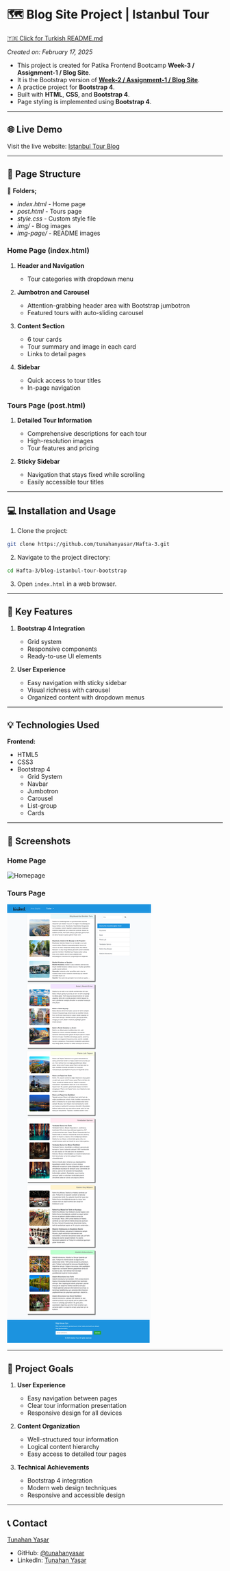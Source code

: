 # :world_map: Blog Site Project | Istanbul Tour

[🇹🇷 Click for Turkish README.md](./README.tr.md)

*Created on: February 17, 2025*

* This project is created for Patika Frontend Bootcamp **Week-3 / Assignment-1 / Blog Site**.
* It is the Bootstrap version of **[Week-2 / Assignment-1 / Blog Site](https://github.com/tunahanyasar/blog-page-istanbul-tour.git)**.
* A practice project for **Bootstrap 4**.
* Built with **HTML**, **CSS**, and **Bootstrap 4**.
* Page styling is implemented using **Bootstrap 4**.

---

## 🌐 Live Demo

Visit the live website: [Istanbul Tour Blog](https://blog-istanbul-tour-bootstrap.vercel.app/)

---

## 📜 Page Structure

:open_file_folder: **Folders;**
* *index.html* - Home page
* *post.html* - Tours page
* *style.css* - Custom style file
* *img/* - Blog images
* *img-page/* - README images

### Home Page (index.html)
1. **Header and Navigation**
   - Tour categories with dropdown menu

2. **Jumbotron and Carousel**
   - Attention-grabbing header area with Bootstrap jumbotron
   - Featured tours with auto-sliding carousel

3. **Content Section**
   - 6 tour cards
   - Tour summary and image in each card
   - Links to detail pages

4. **Sidebar**
   - Quick access to tour titles
   - In-page navigation

### Tours Page (post.html)
1. **Detailed Tour Information**
   - Comprehensive descriptions for each tour
   - High-resolution images
   - Tour features and pricing

2. **Sticky Sidebar**
   - Navigation that stays fixed while scrolling
   - Easily accessible tour titles

---

## :computer: Installation and Usage

1. Clone the project:
```bash
git clone https://github.com/tunahanyasar/Hafta-3.git
```

2. Navigate to the project directory:
```bash
cd Hafta-3/blog-istanbul-tour-bootstrap
```

3. Open `index.html` in a web browser.

---

## :star2: Key Features
1. **Bootstrap 4 Integration**
   - Grid system
   - Responsive components
   - Ready-to-use UI elements

2. **User Experience**
   - Easy navigation with sticky sidebar
   - Visual richness with carousel
   - Organized content with dropdown menus

---

## 💡 Technologies Used

**Frontend:**
* HTML5
* CSS3
* Bootstrap 4
  - Grid System
  - Navbar
  - Jumbotron
  - Carousel
  - List-group
  - Cards

---

## :paperclip: Screenshots

### Home Page
![Homepage](./img-page/homepage.png)

### Tours Page
![Tours](./img-page/tours.png)

---


## 🎯 Project Goals

1. **User Experience**
   - Easy navigation between pages
   - Clear tour information presentation
   - Responsive design for all devices

2. **Content Organization**
   - Well-structured tour information
   - Logical content hierarchy
   - Easy access to detailed tour pages

3. **Technical Achievements**
   - Bootstrap 4 integration
   - Modern web design techniques
   - Responsive and accessible design

---

## 📞 Contact

[Tunahan Yaşar](https://github.com/tunahanyasar)

* GitHub: [@tunahanyasar](https://github.com/tunahanyasar)
* LinkedIn: [Tunahan Yaşar](https://www.linkedin.com/in/tunahan-yasar/)